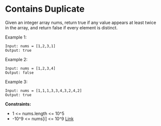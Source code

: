 # Contains Duplicate

Given an integer array nums, return true if any value appears at least twice in the array, and return false if every element is distinct.
 
Example 1:

```
Input: nums = [1,2,3,1]
Output: true
```

Example 2:

```
Input: nums = [1,2,3,4]
Output: false
```
Example 3:

```
Input: nums = [1,1,1,3,3,4,3,2,4,2]
Output: true
```

**Constraints:**
- 1 <= nums.length <= 10^5
- -10^9 <= nums[i] <= 10^9
[Link](https://leetcode.com/problems/contains-duplicate/)